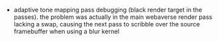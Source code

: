 - adaptive tone mapping pass debugging (black render target in the passes). the problem was actually in the main webaverse render pass lacking a swap, causing the next pass to scribble over the source framebuffer when using a blur kernel